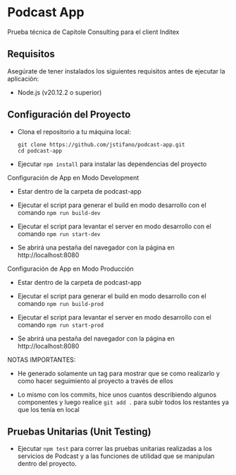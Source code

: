 # Podcast App

Prueba técnica de Capitole Consulting para el client Inditex

## Requisitos

Asegúrate de tener instalados los siguientes requisitos antes de ejecutar la aplicación:

- Node.js (v20.12.2 o superior)

## Configuración del Proyecto

- Clona el repositorio a tu máquina local:
  ```
  git clone https://github.com/jstifano/podcast-app.git
  cd podcast-app
  ```
- Ejecutar `npm install` para instalar las dependencias del proyecto

Configuración de App en Modo Development

- Estar dentro de la carpeta de podcast-app

- Ejecutar el script para generar el build en modo desarrollo con el comando `npm run build-dev`

- Ejecutar el script para levantar el server en modo desarrollo con el comando `npm run start-dev`

- Se abrirá una pestaña del navegador con la página en http://localhost:8080

Configuración de App en Modo Producción

- Estar dentro de la carpeta de podcast-app

- Ejecutar el script para generar el build en modo desarrollo con el comando `npm run build-prod`

- Ejecutar el script para levantar el server en modo desarrollo con el comando `npm run start-prod`

- Se abrirá una pestaña del navegador con la página en http://localhost:8080

NOTAS IMPORTANTES:

- He generado solamente un tag para mostrar que se como realizarlo y como hacer seguimiento al proyecto a través de ellos

- Lo mismo con los commits, hice unos cuantos describiendo algunos componentes y luego realice `git add .` para subir todos los restantes ya que los tenía en local

## Pruebas Unitarias (Unit Testing)

- Ejecutar `npm test` para correr las pruebas unitarias realizadas a los servicios de Podcast y a las funciones de utilidad que se manipulan dentro del proyecto.
